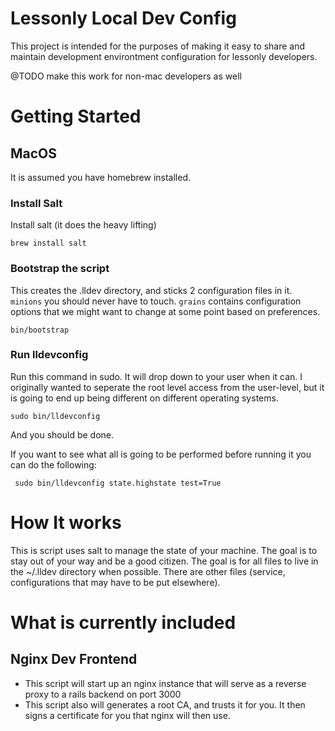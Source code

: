# Lessonly Local Dev Config

This project is intended for the purposes of making it easy to share and maintain development environtment configuration for lessonly developers.


@TODO make this work for non-mac developers as well

# Getting Started

## MacOS

It is assumed you have homebrew installed.  

### Install Salt

Install salt (it does the heavy lifting)

```brew install salt```

### Bootstrap the script

This creates the .lldev directory, and sticks 2 configuration files in it.  `minions` you should never have to touch.   `grains` contains configuration options that we might want to change at some point based on preferences.

```bin/bootstrap```


### Run lldevconfig

Run this command in sudo.  It will drop down to your user when it can.  I originally wanted to seperate the root level access from the user-level, but it is going to end up being different on different operating systems.

```sudo bin/lldevconfig```

And you should be done.

If you want to see what all is going to be performed before running it you can do the following:

``` sudo bin/lldevconfig state.highstate test=True```


# How It works

This is script uses salt to manage the state of your machine.  The goal is to stay out of your way and be a good citizen.  The goal is for all files to live in the ~/.lldev directory when possible.  There are other files (service, configurations that may have to be put elsewhere).

# What is currently included

## Nginx Dev Frontend

- This script will start up an nginx instance that will serve as a reverse proxy to a rails backend on port 3000
- This script also will generates a root CA, and trusts it for you.  It then signs a certificate for you that nginx will then use.

